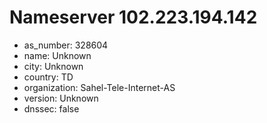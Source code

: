# Nameserver 102.223.194.142

* as_number: 328604
* name: Unknown
* city: Unknown
* country: TD
* organization: Sahel-Tele-Internet-AS
* version: Unknown
* dnssec: false
